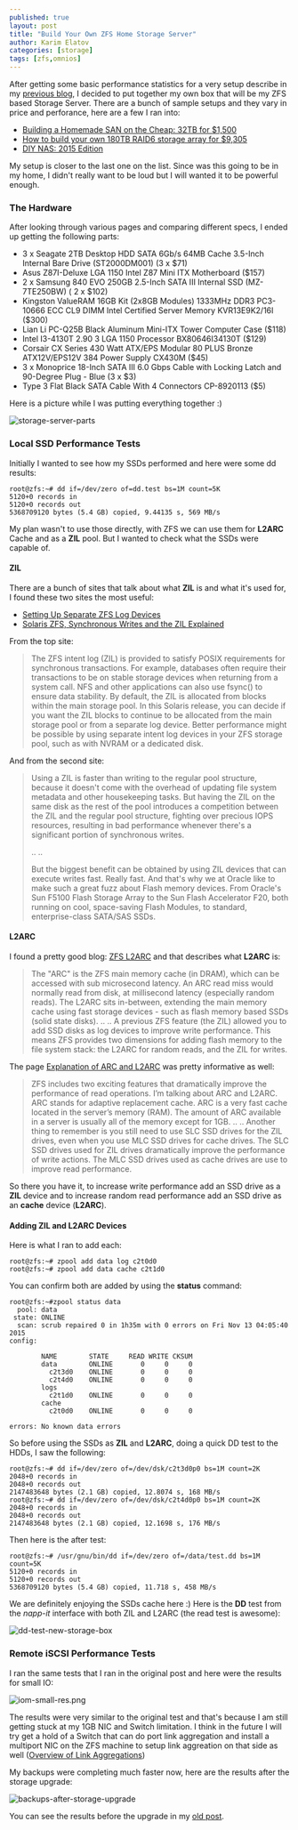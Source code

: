 ```yaml
---
published: true
layout: post
title: "Build Your Own ZFS Home Storage Server"
author: Karim Elatov
categories: [storage]
tags: [zfs,omnios]
---
```

After getting some basic performance statistics for a very setup describe in my [previous blog](/2014/01/zfs-iscsi-benchmarks-tests/), I decided to put together my own box that will be my ZFS based Storage Server. There are a bunch of sample setups and they vary in price and perforance, here are a few I ran into:

* [Building a Homemade SAN on the Cheap: 32TB for $1,500](http://thehomeserverblog.com/esxi-storage/building-a-homemade-san-on-the-cheap-32tb-for-1500/)
* [How to build your own 180TB RAID6 storage array for $9,305](http://www.extremetech.com/computing/178757-how-to-build-your-own-180tb-raid6-storage-array-for-9305)
* [DIY NAS: 2015 Edition](http://blog.brianmoses.net/2015/01/diy-nas-2015-edition.html)

My setup is closer to the last one on the list. Since was this going to be in my home, I didn't really want to be loud but I will wanted it to be powerful enough.

### The Hardware

After looking through various pages and comparing different specs, I ended up getting the following parts:

* 3 x Seagate 2TB Desktop HDD SATA 6Gb/s 64MB Cache 3.5-Inch Internal Bare Drive (ST2000DM001) (3 x $71)
* Asus Z87I-Deluxe LGA 1150 Intel Z87 Mini ITX Motherboard ($157)
* 2 x Samsung 840 EVO 250GB 2.5-Inch SATA III Internal SSD (MZ-7TE250BW) ( 2 x $102)
* Kingston ValueRAM 16GB Kit (2x8GB Modules) 1333MHz DDR3 PC3-10666 ECC CL9 DIMM Intel Certified Server Memory KVR13E9K2/16I ($300)
* Lian Li PC-Q25B Black Aluminum Mini-ITX Tower Computer Case ($118)
* Intel I3-4130T 2.90 3 LGA 1150 Processor BX80646I34130T ($129)
* Corsair CX Series 430 Watt ATX/EPS Modular 80 PLUS Bronze ATX12V/EPS12V 384 Power Supply CX430M ($45)
* 3 x Monoprice 18-Inch SATA III 6.0 Gbps Cable with Locking Latch and 90-Degree Plug - Blue (3 x $3)
* Type 3 Flat Black SATA Cable With 4 Connectors CP-8920113 ($5)

Here is a picture while I was putting everything together :)

![storage-server-parts](https://seacloud.cc/d/480b5e8fcd/files/?p=/zfs-perf-biy-san/storage-server-parts.jpg&raw=1) 

### Local SSD Performance Tests
Initially I wanted to see how my SSDs performed and here were some dd results:

	root@zfs:~# dd if=/dev/zero of=dd.test bs=1M count=5K
	5120+0 records in
	5120+0 records out
	5368709120 bytes (5.4 GB) copied, 9.44135 s, 569 MB/s
	
My plan wasn't to use those directly, with ZFS we can use them for **L2ARC** Cache and as a **ZIL** pool. But I wanted to check what the SSDs were capable of.

#### ZIL 
There are a bunch of sites that talk about what **ZIL** is and what it's used for, I found these two sites the most useful:

* [Setting Up Separate ZFS Log Devices](http://docs.oracle.com/cd/E19253-01/819-5461/gfgaa/index.html)
* [Solaris ZFS, Synchronous Writes and the ZIL Explained](http://constantin.glez.de/blog/2010/07/solaris-zfs-synchronous-writes-and-zil-explained)

From the top site:

> The ZFS intent log (ZIL) is provided to satisfy POSIX requirements for synchronous transactions. For example, databases often require their transactions to be on stable storage devices when returning from a system call. NFS and other applications can also use fsync() to ensure data stability. By default, the ZIL is allocated from blocks within the main storage pool. In this Solaris release, you can decide if you want the ZIL blocks to continue to be allocated from the main storage pool or from a separate log device. Better performance might be possible by using separate intent log devices in your ZFS storage pool, such as with NVRAM or a dedicated disk.

And from the second site:

> Using a ZIL is faster than writing to the regular pool structure, because it doesn't come with the overhead of updating file system metadata and other housekeeping tasks. But having the ZIL on the same disk as the rest of the pool introduces a competition between the ZIL and the regular pool structure, fighting over precious IOPS resources, resulting in bad performance whenever there's a significant portion of synchronous writes.
> 
> ..
> ..
> 
> But the biggest benefit can be obtained by using ZIL devices that can execute writes fast. Really fast. And that's why we at Oracle like to make such a great fuzz about Flash memory devices. From Oracle's Sun F5100 Flash Storage Array to the Sun Flash Accelerator F20, both running on cool, space-saving Flash Modules, to standard, enterprise-class SATA/SAS SSDs.

#### L2ARC

I found a pretty good blog: [ZFS L2ARC](http://www.brendangregg.com/blog/2008-07-22/zfs-l2arc.html) and that describes what **L2ARC** is:

> The "ARC" is the ZFS main memory cache (in DRAM), which can be accessed with sub microsecond latency. An ARC read miss would normally read from disk, at millisecond latency (especially random reads). The L2ARC sits in-between, extending the main memory cache using fast storage devices - such as flash memory based SSDs (solid state disks).
> ..
> ..
> A previous ZFS feature (the ZIL) allowed you to add SSD disks as log devices to improve write performance. This means ZFS provides two dimensions for adding flash memory to the file system stack: the L2ARC for random reads, and the ZIL for writes.

The page [Explanation of ARC and L2ARC](http://www.zfsbuild.com/2010/04/15/explanation-of-arc-and-l2arc/) was pretty informative as well:

> ZFS includes two exciting features that dramatically improve the performance of read operations. I’m talking about ARC and L2ARC. ARC stands for adaptive replacement cache. ARC is a very fast cache located in the server’s memory (RAM). The amount of ARC available in a server is usually all of the memory except for 1GB.
> ..
> ..
> Another thing to remember is you still need to use SLC SSD drives for the ZIL drives, even when you use MLC SSD drives for cache drives. The SLC SSD drives used for ZIL drives dramatically improve the performance of write actions. The MLC SSD drives used as cache drives are use to improve read performance.


So there you have it, to increase write performance add an SSD drive as a **ZIL** device and to increase random read performance add an SSD drive as an **cache** device (**L2ARC**).

#### Adding ZIL and L2ARC Devices
Here is what I ran to add each:

	root@zfs:~# zpool add data log c2t0d0
	root@zfs:~# zpool add data cache c2t1d0
	
You can confirm both are added by using the **status** command:

	root@zfs:~#zpool status data
	  pool: data
	 state: ONLINE
	  scan: scrub repaired 0 in 1h35m with 0 errors on Fri Nov 13 04:05:40 2015
	config:
	
	        NAME        STATE     READ WRITE CKSUM
	        data        ONLINE       0     0     0
	          c2t3d0    ONLINE       0     0     0
	          c2t4d0    ONLINE       0     0     0
	        logs
	          c2t1d0    ONLINE       0     0     0
	        cache
	          c2t0d0    ONLINE       0     0     0
	
	errors: No known data errors


So before using the SSDs as **ZIL** and **L2ARC**, doing a quick DD test to the HDDs, I saw the following:

	root@zfs:~# dd if=/dev/zero of=/dev/dsk/c2t3d0p0 bs=1M count=2K
	2048+0 records in
	2048+0 records out
	2147483648 bytes (2.1 GB) copied, 12.8074 s, 168 MB/s
	root@zfs:~# dd if=/dev/zero of=/dev/dsk/c2t4d0p0 bs=1M count=2K
	2048+0 records in
	2048+0 records out
	2147483648 bytes (2.1 GB) copied, 12.1698 s, 176 MB/s

Then here is the after test:

	root@zfs:~# /usr/gnu/bin/dd if=/dev/zero of=/data/test.dd bs=1M count=5K
	5120+0 records in
	5120+0 records out
	5368709120 bytes (5.4 GB) copied, 11.718 s, 458 MB/s

We are definitely enjoying the SSDs cache here :) Here is the **DD** test from the *napp-it* interface with both ZIL and L2ARC (the read test is awesome):

![dd-test-new-storage-box](https://seacloud.cc/d/480b5e8fcd/files/?p=/zfs-perf-biy-san/dd-test-new-storage-box.png&raw=1)

### Remote iSCSI Performance Tests
I ran the same tests that I ran in the original post and here were the results for small IO:

![iom-small-res.png](https://seacloud.cc/d/480b5e8fcd/files/?p=/zfs-perf-biy-san/iom-small-res.png&raw=1)

The results were very similar to the original test and that's because I am still getting stuck at my 1GB NIC and Switch limitation. I think in the future I will try get a hold of a Switch that can do port link aggregation and install a multiport NIC on the ZFS machine to setup link aggreation on that side as well ([Overview of Link Aggregations](https://docs.oracle.com/cd/E23824_01/html/821-1458/fpjvl.html))

My backups were completing much faster now, here are the results after the storage upgrade:

![backups-after-storage-upgrade](https://seacloud.cc/d/480b5e8fcd/files/?p=/zfs-perf-biy-san/backups-after-storage-upgrade.png&raw=1)

You can see the results before the upgrade in my [old post](/2014/02/esxi-backups-zfs-xsibackup/).

